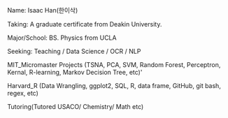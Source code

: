 Name: Isaac Han(한이삭)

Taking: A graduate certificate from Deakin University.

Major/School: BS. Physics from UCLA

Seeking: Teaching / Data Science / OCR / NLP

MIT_Micromaster Projects (TSNA, PCA, SVM, Random Forest, Perceptron, Kernal, R-learning, Markov Decision Tree, etc)'

Harvard_R (Data Wrangling, ggplot2, SQL, R, data frame, GitHub, git bash, regex, etc)

Tutoring(Tutored USACO/ Chemistry/ Math etc)
